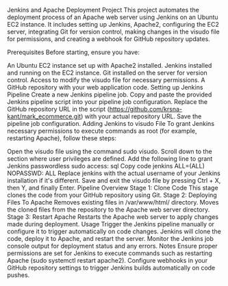 Jenkins and Apache Deployment Project
This project automates the deployment process of an Apache web server using Jenkins on an Ubuntu EC2 instance. It includes setting up Jenkins, Apache2, configuring the EC2 server, integrating Git for version control, making changes in the visudo file for permissions, and creating a webhook for GitHub repository updates.

Prerequisites
Before starting, ensure you have:

An Ubuntu EC2 instance set up with Apache2 installed.
Jenkins installed and running on the EC2 instance.
Git installed on the server for version control.
Access to modify the visudo file for necessary permissions.
A GitHub repository with your web application code.
Setting up Jenkins Pipeline
Create a new Jenkins pipeline job.
Copy and paste the provided Jenkins pipeline script into your pipeline job configuration.
Replace the GitHub repository URL in the script (https://github.com/krsna-kant/mark_ecommerce.git) with your actual repository URL.
Save the pipeline job configuration.
Adding Jenkins to visudo File
To grant Jenkins necessary permissions to execute commands as root (for example, restarting Apache), follow these steps:

Open the visudo file using the command sudo visudo.
Scroll down to the section where user privileges are defined.
Add the following line to grant Jenkins passwordless sudo access:
sql
Copy code
jenkins ALL=(ALL) NOPASSWD: ALL
Replace jenkins with the actual username of your Jenkins installation if it's different.
Save and exit the visudo file by pressing Ctrl + X, then Y, and finally Enter.
Pipeline Overview
Stage 1: Clone Code
This stage clones the code from your GitHub repository using Git.
Stage 2: Deploying Files To Apache
Removes existing files in /var/www/html/ directory.
Moves the cloned files from the repository to the Apache web server directory.
Stage 3: Restart Apache
Restarts the Apache web server to apply changes made during deployment.
Usage
Trigger the Jenkins pipeline manually or configure it to trigger automatically on code changes.
Jenkins will clone the code, deploy it to Apache, and restart the server.
Monitor the Jenkins job console output for deployment status and any errors.
Notes
Ensure proper permissions are set for Jenkins to execute commands such as restarting Apache (sudo systemctl restart apache2).
Configure webhooks in your GitHub repository settings to trigger Jenkins builds automatically on code pushes.
